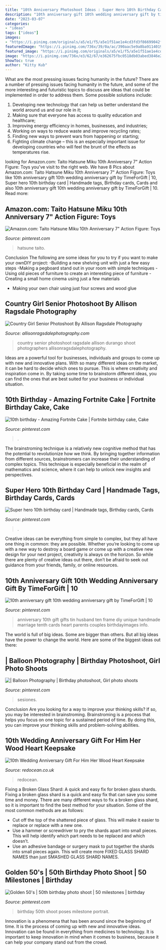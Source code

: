 ```yaml
---
title: "10th Anniversary Photoshoot Ideas : Super Hero 10th Birthday Card"
description: "10th anniversary gift 10th wedding anniversary gift by timeforgift"
date: "2023-03-07"
categories:
- "ideas"
tags: ["ideas"]
images:
- "https://i.pinimg.com/originals/a5/e1/f5/a5e1f51ae1e4cd3fd3f86699042f8224.jpg"
featuredImage: "https://i.pinimg.com/736x/39/0a/ac/390aac5e9a8ba911401919c7cd181301--th-wedding-anniversary-gift-ideas-tin-anniversary.jpg"
featured_image: "https://i.pinimg.com/originals/a5/e1/f5/a5e1f51ae1e4cd3fd3f86699042f8224.jpg"
image: "https://i.pinimg.com/736x/e3/62/67/e362675fbc0518db03abed3846e25240--birthday-photo-shoots-birthday-photos.jpg"
ShowToc: true
author: "Kitty Kub"
---
```



What are the most pressing issues facing humanity in the future?
There are a number of pressing issues facing humanity in the future, and some of the more interesting and futuristic topics to discuss are ideas that could be implemented in order to address them. Some possible solutions include: 
1) Developing new technology that can help us better understand the world around us and our role in it; 
2) Making sure that everyone has access to quality education and healthcare; 
3) Improving energy efficiency in homes, businesses, and industries; 
4) Working on ways to reduce waste and improve recycling rates; 
5) Finding new ways to prevent wars from happening or starting; 
6) Fighting climate change – this is an especially important issue for developing countries who will feel the brunt of the effects as temperatures rise.

	

		
looking for Amazon.com: Taito Hatsune Miku 10th Anniversary 7&quot; Action Figure: Toys you've visit to the right web. We have 8 Pics about Amazon.com: Taito Hatsune Miku 10th Anniversary 7&quot; Action Figure: Toys like 10th anniversary gift 10th wedding anniversary gift by TimeForGift | 10, Super hero 10th birthday card | Handmade tags, Birthday cards, Cards and also 10th anniversary gift 10th wedding anniversary gift by TimeForGift | 10. Read more:
		
    
## Amazon.com: Taito Hatsune Miku 10th Anniversary 7&quot; Action Figure: Toys

<img loading=lazy src="https://i.pinimg.com/736x/7e/fe/0e/7efe0ea79df5158d358d2703f49cf041.jpg" onerror="this.onerror=null;this.src='https://tse4.mm.bing.net/th?id=OIP.O_Lkk0Gxdz82BX2_zmywwQHaJj&amp;pid=15.1';" alt="Amazon.com: Taito Hatsune Miku 10th Anniversary 7&quot; Action Figure: Toys">

_Source: pinterest.com_

>hatsune taito. 

	

Conclusion
The following are some ideas for you to try if you want to make your ownDIY project: 
-Building a new shelving unit with just a few easy steps 
-Making a pegboard stand out in your room with simple techniques 
-Using old pieces of furniture to create an interesting piece of furniture 
-Creating a small home cinema using just a few materials 
- Making your own chair using just four screws and wood glue

    
## Country Girl Senior Photoshoot By Allison Ragsdale Photography

<img loading=lazy src="https://allisonragsdalephotography.com/wp-content/uploads/2020/09/allisonragsdalephotography-0038-682x1024.jpg" onerror="this.onerror=null;this.src='https://tse3.mm.bing.net/th?id=OIP.4tO3HjMv4OK4D8yp7v89MQHaLH&amp;pid=15.1';" alt="Country Girl Senior Photoshoot By Allison Ragsdale Photography">

_Source: allisonragsdalephotography.com_

>country senior photoshoot ragsdale allison durango shoot photographers allisonragsdalephotography. 

	

Ideas are a powerful tool for businesses, individuals and groups to come up with new and innovative plans. With so many different ideas on the market, it can be hard to decide which ones to pursue. This is where creativity and inspiration come in. By taking some time to brainstorm different ideas, you can find the ones that are best suited for your business or individual situation.

    
## 10th Birthday - Amazing Fortnite Cake | Fortnite Birthday Cake, Cake

<img loading=lazy src="https://i.pinimg.com/736x/6c/16/d0/6c16d05c5dfa5dd63cf1c83836a4331e.jpg" onerror="this.onerror=null;this.src='https://tse2.mm.bing.net/th?id=OIP.z6JkCnZxDO1hbPwWicYDaAHaJ3&amp;pid=15.1';" alt="10th birthday - Amazing Fortnite Cake | Fortnite birthday cake, Cake">

_Source: pinterest.com_

>. 

	

The brainstroming technique is a relatively new cognitive method that has the potential to revolutionize how we think. By bringing together information from different sources, brainstromers can increase their understanding of complex topics. This technique is especially beneficial in the realm of mathematics and science, where it can help to unlock new insights and perspectives.

    
## Super Hero 10th Birthday Card | Handmade Tags, Birthday Cards, Cards

<img loading=lazy src="https://i.pinimg.com/originals/a2/d4/52/a2d4522b1d7b09cfa8960e18edc51f78.jpg" onerror="this.onerror=null;this.src='https://tse4.mm.bing.net/th?id=OIP.ZMkF8zFSL1hPX9WoozxtagHaJ4&amp;pid=15.1';" alt="Super hero 10th birthday card | Handmade tags, Birthday cards, Cards">

_Source: pinterest.com_

>. 

	

Creative ideas can be everything from simple to complex, but they all have one thing in common: they are possible. Whether you’re looking to come up with a new way to destroy a board game or come up with a creative new design for your next project, creativity is always on the horizon. So while there are plenty of creative ideas out there, don’t be afraid to seek out guidance from your friends, family, or online resources.

    
## 10th Anniversary Gift 10th Wedding Anniversary Gift By TimeForGift | 10

<img loading=lazy src="https://i.pinimg.com/736x/39/0a/ac/390aac5e9a8ba911401919c7cd181301--th-wedding-anniversary-gift-ideas-tin-anniversary.jpg" onerror="this.onerror=null;this.src='https://tse3.mm.bing.net/th?id=OIP._qz2SAG8kpZVeT8TJgn5HAHaHs&amp;pid=15.1';" alt="10th anniversary gift 10th wedding anniversary gift by TimeForGift | 10">

_Source: pinterest.com_

>anniversary 10th gift gifts tin husband ten frame diy unique handmade marriage tenth cards heart parents couples birthdayimages info. 

	

The world is full of big ideas. Some are bigger than others. But all big ideas have the power to change the world. Here are some of the biggest ideas out there:

    
## | Balloon Photography | Birthday Photoshoot, Girl Photo Shoots

<img loading=lazy src="https://i.pinimg.com/originals/a5/e1/f5/a5e1f51ae1e4cd3fd3f86699042f8224.jpg" onerror="this.onerror=null;this.src='https://tse4.mm.bing.net/th?id=OIP.NuJwrcOZdJgiUAkXovetNQHaLE&amp;pid=15.1';" alt="| Balloon Photography | Birthday photoshoot, Girl photo shoots">

_Source: pinterest.com_

>sesiones. 

	

Conclusion
Are you looking for a way to improve your thinking skills? If so, you may be interested in brainstroming. Brainstroming is a process that helps you focus on one topic for a sustained period of time. By doing this, you can improve your thinking skills and problem-solving abilities.

    
## 10th Wedding Anniversary Gift For Him Her Wood Heart Keepsake

<img loading=lazy src="https://www.redocean.co.uk/image/cache/products/16406/image07_2000-1500x1500.jpg" onerror="this.onerror=null;this.src='https://tse3.mm.bing.net/th?id=OIP.eV5j7X3wdAifWF-bGdrChwHaHa&amp;pid=15.1';" alt="10th Wedding Anniversary Gift For Him Her Wood Heart Keepsake">

_Source: redocean.co.uk_

>redocean. 

	

Fixing a Broken Glass Shard: A quick and easy fix for broken glass shards.
Fixing a broken glass shard is a quick and easy fix that can save you some time and money. There are many different ways to fix a broken glass shard, so it is important to find the best method for your situation. Some of the most common methods are as follows:
- Cut off the top of the shattered piece of glass. This will make it easier to replace or replace with a new one.
- Use a hammer or screwdriver to pry the shards apart into small pieces. This will help identify which part needs to be replaced and which doesn’t.
- Use an adhesive bandage or surgery mask to put together the shards into small pieces again. This will create more FIXED GLASS SHARD NAMES than just SMASHED GLASS SHARD NAMES.

    
## Golden 50&#039;s | 50th Birthday Photo Shoot | 50 Milestones | Birthday

<img loading=lazy src="https://i.pinimg.com/736x/e3/62/67/e362675fbc0518db03abed3846e25240--birthday-photo-shoots-birthday-photos.jpg" onerror="this.onerror=null;this.src='https://tse1.mm.bing.net/th?id=OIP.N1xRIFMUXUOmFXaCitcwBgHaLH&amp;pid=15.1';" alt="Golden 50&#039;s | 50th birthday photo shoot | 50 milestones | birthday">

_Source: pinterest.com_

>birthday 50th shoot poses milestone portrait. 

	

Innovation is a phenomena that has been around since the beginning of time. It is the process of coming up with new and innovative ideas. Innovation can be found in everything from medicines to technology. It is important to keep innovation in mind when it comes to business, because it can help your company stand out from the crowd.

